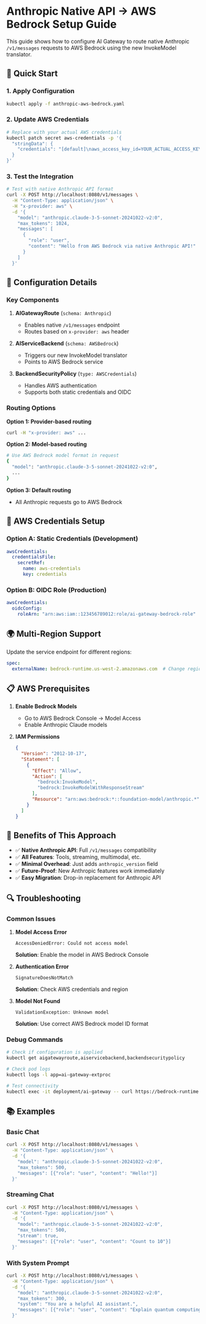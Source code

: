 # Anthropic Native API → AWS Bedrock Setup Guide

This guide shows how to configure AI Gateway to route native Anthropic `/v1/messages` requests to AWS Bedrock using the new InvokeModel translator.

## 🚀 Quick Start

### 1. Apply Configuration
```bash
kubectl apply -f anthropic-aws-bedrock.yaml
```

### 2. Update AWS Credentials
```bash
# Replace with your actual AWS credentials
kubectl patch secret aws-credentials -p '{
  "stringData": {
    "credentials": "[default]\naws_access_key_id=YOUR_ACTUAL_ACCESS_KEY\naws_secret_access_key=YOUR_ACTUAL_SECRET_KEY"
  }
}'
```

### 3. Test the Integration
```bash
# Test with native Anthropic API format
curl -X POST http://localhost:8080/v1/messages \
  -H "Content-Type: application/json" \
  -H "x-provider: aws" \
  -d '{
    "model": "anthropic.claude-3-5-sonnet-20241022-v2:0",
    "max_tokens": 1024,
    "messages": [
      {
        "role": "user",
        "content": "Hello from AWS Bedrock via native Anthropic API!"
      }
    ]
  }'
```

## 🔧 Configuration Details

### Key Components

1. **AIGatewayRoute** (`schema: Anthropic`)
   - Enables native `/v1/messages` endpoint
   - Routes based on `x-provider: aws` header

2. **AIServiceBackend** (`schema: AWSBedrock`)
   - Triggers our new InvokeModel translator
   - Points to AWS Bedrock service

3. **BackendSecurityPolicy** (`type: AWSCredentials`)
   - Handles AWS authentication
   - Supports both static credentials and OIDC

### Routing Options

**Option 1: Provider-based routing**
```bash
curl -H "x-provider: aws" ...
```

**Option 2: Model-based routing**
```bash
# Use AWS Bedrock model format in request
{
  "model": "anthropic.claude-3-5-sonnet-20241022-v2:0",
  ...
}
```

**Option 3: Default routing**
- All Anthropic requests go to AWS Bedrock

## 🔐 AWS Credentials Setup

### Option A: Static Credentials (Development)
```yaml
awsCredentials:
  credentialsFile:
    secretRef:
      name: aws-credentials
      key: credentials
```

### Option B: OIDC Role (Production)
```yaml
awsCredentials:
  oidcConfig:
    roleArn: "arn:aws:iam::123456789012:role/ai-gateway-bedrock-role"
```

## 🌍 Multi-Region Support

Update the service endpoint for different regions:
```yaml
spec:
  externalName: bedrock-runtime.us-west-2.amazonaws.com  # Change region
```

## 📋 AWS Prerequisites

1. **Enable Bedrock Models**
   - Go to AWS Bedrock Console → Model Access
   - Enable Anthropic Claude models

2. **IAM Permissions**
   ```json
   {
     "Version": "2012-10-17",
     "Statement": [
       {
         "Effect": "Allow",
         "Action": [
           "bedrock:InvokeModel",
           "bedrock:InvokeModelWithResponseStream"
         ],
         "Resource": "arn:aws:bedrock:*::foundation-model/anthropic.*"
       }
     ]
   }
   ```

## 🎯 Benefits of This Approach

- ✅ **Native Anthropic API**: Full `/v1/messages` compatibility
- ✅ **All Features**: Tools, streaming, multimodal, etc.
- ✅ **Minimal Overhead**: Just adds `anthropic_version` field
- ✅ **Future-Proof**: New Anthropic features work immediately
- ✅ **Easy Migration**: Drop-in replacement for Anthropic API

## 🔍 Troubleshooting

### Common Issues

1. **Model Access Error**
   ```
   AccessDeniedError: Could not access model
   ```
   **Solution**: Enable the model in AWS Bedrock Console

2. **Authentication Error**
   ```
   SignatureDoesNotMatch
   ```
   **Solution**: Check AWS credentials and region

3. **Model Not Found**
   ```
   ValidationException: Unknown model
   ```
   **Solution**: Use correct AWS Bedrock model ID format

### Debug Commands

```bash
# Check if configuration is applied
kubectl get aigatewayroute,aiservicebackend,backendsecuritypolicy

# Check pod logs
kubectl logs -l app=ai-gateway-extproc

# Test connectivity
kubectl exec -it deployment/ai-gateway -- curl https://bedrock-runtime.us-east-1.amazonaws.com
```

## 📚 Examples

### Basic Chat
```bash
curl -X POST http://localhost:8080/v1/messages \
  -H "Content-Type: application/json" \
  -d '{
    "model": "anthropic.claude-3-5-sonnet-20241022-v2:0",
    "max_tokens": 500,
    "messages": [{"role": "user", "content": "Hello!"}]
  }'
```

### Streaming Chat
```bash
curl -X POST http://localhost:8080/v1/messages \
  -H "Content-Type: application/json" \
  -d '{
    "model": "anthropic.claude-3-5-sonnet-20241022-v2:0",
    "max_tokens": 500,
    "stream": true,
    "messages": [{"role": "user", "content": "Count to 10"}]
  }'
```

### With System Prompt
```bash
curl -X POST http://localhost:8080/v1/messages \
  -H "Content-Type: application/json" \
  -d '{
    "model": "anthropic.claude-3-5-sonnet-20241022-v2:0",
    "max_tokens": 300,
    "system": "You are a helpful AI assistant.",
    "messages": [{"role": "user", "content": "Explain quantum computing"}]
  }'
```